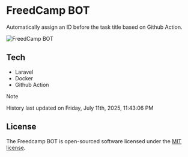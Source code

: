 # FreedCamp BOT

Automatically assign an ID before the task title based on Github Action.

![FreedCamp BOT](https://repository-images.githubusercontent.com/737932867/7d34798b-2680-471c-b089-a78a718d3d6a)

## Tech

- Laravel
- Docker
- Github Action

> [!NOTE]  
> History last updated on Friday, July 11th, 2025, 11:43:06 PM

## License

The Freedcamp BOT is open-sourced software licensed under the [MIT license](https://opensource.org/licenses/MIT).
